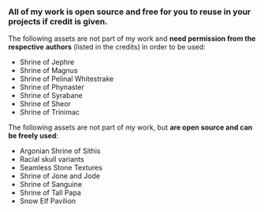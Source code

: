 ### All of my work is open source and free for you to reuse in your projects if credit is given.

The following assets are not part of my work and **need permission from the respective authors** (listed in the credits) in order to be used:

- Shrine of Jephre
- Shrine of Magnus
- Shrine of Pelinal Whitestrake
- Shrine of Phynaster
- Shrine of Syrabane
- Shrine of Sheor
- Shrine of Trinimac

The following assets are not part of my work, but **are open source and can be freely used**:

- Argonian Shrine of Sithis
- Racial skull variants
- Seamless Stone Textures
- Shrine of Jone and Jode
- Shrine of Sanguine
- Shrine of Tall Papa
- Snow Elf Pavilion
